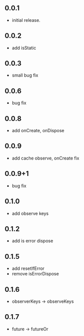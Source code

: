## 0.0.1

* initial release.


## 0.0.2

* add isStatic

## 0.0.3

* small bug fix

## 0.0.6

* bug fix

## 0.0.8

* add onCreate, onDispose

## 0.0.9

* add cache observe, onCreate fix

## 0.0.9+1

* bug fix

## 0.1.0

* add observe keys

## 0.1.2 

* add is error dispose

## 0.1.5
* add resetIfError
* remove isErrorDispose

## 0.1.6
* observerKeys -> observeKeys

## 0.1.7
* future -> futureOr